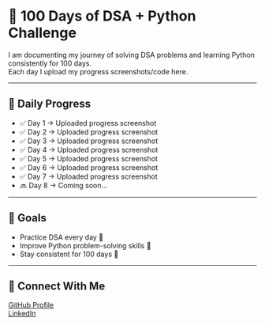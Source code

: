 # 🚀 100 Days of DSA + Python Challenge  

I am documenting my journey of solving DSA problems and learning Python consistently for 100 days.  
Each day I upload my progress screenshots/code here.  

---

## 📅 Daily Progress  

- ✅ Day 1 → Uploaded progress screenshot  
- ✅ Day 2 → Uploaded progress screenshot  
- ✅ Day 3 → Uploaded progress screenshot 
- ✅ Day 4 → Uploaded progress screenshot  
- ✅ Day 5 → Uploaded progress screenshot  
- ✅ Day 6 → Uploaded progress screenshot
- ✅ Day 7 → Uploaded progress screenshot    
- 🔜 Day 8 → Coming soon...  

---

## 🎯 Goals
- Practice DSA every day 🧠
- Improve Python problem-solving skills 🐍
- Stay consistent for 100 days 💯

---

## 🌟 Connect With Me
[GitHub Profile](https://github.com/carrybhai1308-cmyk)  
[LinkedIn](https://linkedin.com/in/https://www.linkedin.com/in/shivam-rajput-b0407632b?utm_source=share&utm_campaign=share_via&utm_content=profile&utm_medium=android_app)  
